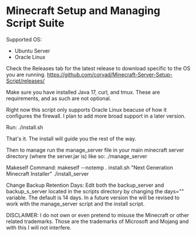# Minecraft Setup and Managing Script Suite

Supported OS:
- Ubuntu Server
- Oracle Linux

Check the Releases tab for the latest release to download specific to the OS you are running.
https://github.com/corvad/Minecraft-Server-Setup-Script/releases/

Make sure you have installed Java 17, curl, and tmux. These are requirements, and as such are not optional.

Right now this script only supports Oracle Linux beacuse of how it configures the firewall. I plan to add more broad support in a later version.

Run:
./install.sh

That's it. The install will guide you the rest of the way.

Then to manage run the manage_server file in your main minecraft server directory (where the server.jar is) like so:
./manage_server

Makeself Command:
makeself --notemp . install.sh "Next Generation Minecraft Installer" ./install_server

Change Backup Retention Days:
Edit both the backup_server and backup_s_server located in the scripts directory by changing the days="" variable. The default is 14 days. In a future version the will be revised to work with the manage_server script and the install script.


DISCLAIMER: I do not own or even pretend to misuse the Minecraft or other related trademarks. Those are the trademarks of Microsoft and Mojang and with this I will not interfere.
